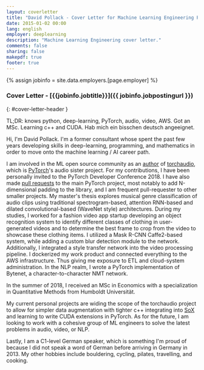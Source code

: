 ```yaml
---
layout: coverletter
title: "David Pollack - Cover Letter for Machine Learning Engineering Positions"
date: 2015-01-02 00:00
lang: english
employer: deeplearning
description: "Machine Learning Engineering cover letter."
comments: false
sharing: false
makepdf: true
footer: true
---
```

{% assign jobinfo = site.data.employers.[page.employer] %}
### Cover Letter - [{{jobinfo.jobtitle}}]({{ jobinfo.jobpostingurl }})
{: #cover-letter-header }

TL;DR: knows python, deep-learning, PyTorch, audio, video, AWS.  Got an MSc.  Learning c++ and CUDA.  Hab mich ein bisschen deutsch angeeignet.

Hi, I'm David Pollack.  I'm a former consultant whose spent the past few years developing skills in deep-learning, programming, and mathematics in order to move onto the machine learning / AI career path.  

I am involved in the ML open source community as an [author](https://github.com/pytorch/audio/blob/master/setup.py#L11) of [torchaudio](https://github.com/pytorch/audio), which is [PyTorch](https://pytorch.org/)'s audio sister project.  For my contributions, I have been personally invited to the PyTorch Developer Conference 2018.  I have also made [pull requests](https://github.com/pytorch/pytorch/pulls?utf8=%E2%9C%93&q=is%3Apr+author%3Adhpollack+) to the main PyTorch project, most notably to add N-dimensional padding to the library, and I am frequent pull-requester to other smaller projects.  My master's thesis explores musical genre classification of audio clips using traditional spectrogram-based, attention RNN-based and dilated convolutional-based (WaveNet style) architectures.  During my studies, I worked for a fashion video app startup developing an object recognition system to identify different classes of clothing in user-generated videos and to determine the best frame to crop from the video to showcase these clothing items.  I utilized a Mask R-CNN Caffe2-based system, while adding a custom blur detection module to the network.  Additionally, I integrated a style transfer network into the video processing pipeline.  I dockerized my work product and connected everything to the AWS infrastructure.  Thus giving me exposure to ETL and cloud-system administration.  In the NLP realm, I wrote a PyTorch implementation of Bytenet, a character-to-character NMT network.  

In the summer of 2018, I received an MSc in Economics with a specialization in Quantitative Methods from Humboldt Universität.  

My current personal projects are widing the scope of the torchaudio project to allow for simpler data augmentation with tighter c++ integrating into [SoX](http://sox.sourceforge.net/) and learning to write CUDA extensions in PyTorch.  As for the future, I am looking to work with a cohesive group of ML engineers to solve the latest problems in audio, video, or NLP.  

Lastly, I am a C1-level German speaker, which is something I'm proud of because I did not speak a word of German before arriving in Germany in 2013.  My other hobbies include bouldering, cycling, pilates, travelling, and cooking.